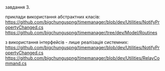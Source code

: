 завдання 3.

приклади використання абстрактних класів:
  https://github.com/bigchunguspng/timemanager/blob/dev/Utilities/NotifyPropertyChanged.cs
  https://github.com/bigchunguspng/timemanager/tree/dev/Model/Routines

з використання інтерфейсів - лише реалізація системних:
  https://github.com/bigchunguspng/timemanager/blob/dev/Utilities/NotifyPropertyChanged.cs
  https://github.com/bigchunguspng/timemanager/blob/dev/Utilities/RelayCommand.cs
